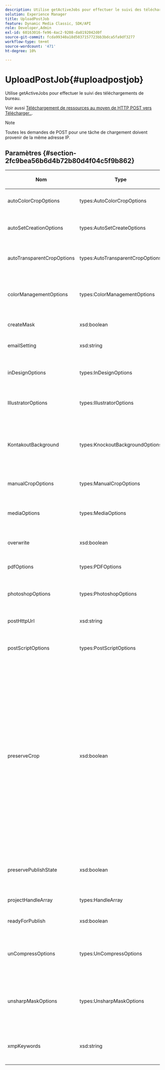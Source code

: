 ```yaml
---
description: Utilise getActiveJobs pour effectuer le suivi des téléchargements de bureau.
solution: Experience Manager
title: UploadPostJob
feature: Dynamic Media Classic, SDK/API
role: Developer,Admin
exl-id: 60163016-fe96-4ac2-9208-da8192042d0f
source-git-commit: fcda99340a18d5037157723bb3bdca5fa9df3277
workflow-type: tm+mt
source-wordcount: '471'
ht-degree: 10%

---
```


# UploadPostJob{#uploadpostjob}

Utilise getActiveJobs pour effectuer le suivi des téléchargements de bureau.

Voir aussi [Téléchargement de ressources au moyen de HTTP POST vers Télécharger..](../../c-http-post.md#concept-457855c0cdc943339ca1f1bed356991d).

>[!NOTE]
>
>Toutes les demandes de POST pour une tâche de chargement doivent provenir de la même adresse IP.

## Paramètres {#section-2fc9bea56b6d4b72b80d4f04c5f9b862}

<table id="table_04100BB8ABD84EF68B0A7CE3AD946414"> 
 <thead> 
  <tr> 
   <th colname="col1" class="entry"> <p>Nom </p> </th> 
   <th colname="col2" class="entry"> <p>Type </p> </th> 
   <th colname="col3" class="entry"> <p>Obligatoire? </p> </th> 
   <th colname="col4" class="entry"> <p>Description </p> </th> 
  </tr> 
 </thead>
 <tbody> 
  <tr> 
   <td colname="col1"> <span class="codeph"> <span class="varname"> autoColorCropOptions</span> </span> </td> 
   <td colname="col2"> <span class="codeph"> types:AutoColorCropOptions</span> </td> 
   <td colname="col3"> <p>Non </p> </td> 
   <td colname="col4"> <p>Options de recadrage automatique des images en fonction de la couleur. </p> </td> 
  </tr> 
  <tr> 
   <td colname="col1"> <span class="codeph"> <span class="varname"> autoSetCreationOptions</span> </span> </td> 
   <td colname="col2"> <span class="codeph"> types:AutoSetCreateOptions</span> </td> 
   <td colname="col3"> <p>Non </p> </td> 
   <td colname="col4"> <p>Tableau de scripts de génération automatique de visionneuses à appliquer aux fichiers chargés. </p> </td> 
  </tr> 
  <tr> 
   <td colname="col1"> <span class="codeph"> <span class="varname"> autoTransparentCropOptions</span> </span> </td> 
   <td colname="col2"> <span class="codeph"> types:AutoTransparentCropOptions</span> </td> 
   <td colname="col3"> <p>Non </p> </td> 
   <td colname="col4"> <p>Supprime l’espace blanc des bords des images, en fonction de la transparence. </p> </td> 
  </tr> 
  <tr> 
   <td colname="col1"> <span class="codeph"> <span class="varname"> colorManagementOptions</span> </span> </td> 
   <td colname="col2"> <span class="codeph"> types:ColorManagementOptions</span> </td> 
   <td colname="col3"> <p>Non </p> </td> 
   <td colname="col4"> <p>Options que vous pouvez spécifier lors d’un téléchargement. La visionneuse affecte la manière dont la couleur est gérée pour le chargement. </p> </td> 
  </tr> 
  <tr> 
   <td colname="col1"> <span class="codeph"> <span class="varname"> createMask</span> </span> </td> 
   <td colname="col2"> <span class="codeph"> xsd:boolean</span> </td> 
   <td colname="col3"> <p><b>Oui</b> </p> </td> 
   <td colname="col4"> <p>Créer ou non un masque. </p> </td> 
  </tr> 
  <tr> 
   <td colname="col1"> <span class="codeph"> <span class="varname"> emailSetting</span> </span> </td> 
   <td colname="col2"> <span class="codeph"> xsd:string</span> </td> 
   <td colname="col3"> <p><b>Oui</b> </p> </td> 
   <td colname="col4"> <p>Choix des paramètres de courrier électronique. </p> </td> 
  </tr> 
  <tr> 
   <td colname="col1"> <span class="codeph"> <span class="varname"> inDesignOptions</span> </span> </td> 
   <td colname="col2"> <span class="codeph"> types:InDesignOptions</span> </td> 
   <td colname="col3"> <p>Non </p> </td> 
   <td colname="col4"> <p>Options de téléchargement des fichiers d’InDesign vers le serveur d’images. </p> </td> 
  </tr> 
  <tr> 
   <td colname="col1"> <span class="codeph"> <span class="varname"> IllustratorOptions</span> </span> </td> 
   <td colname="col2"> <span class="codeph"> types:IllustratorOptions</span> </td> 
   <td colname="col3"> <p>Non </p> </td> 
   <td colname="col4"> <p>Options de téléchargement des fichiers Illustrator vers le serveur d’images. </p> </td> 
  </tr> 
  <tr> 
   <td colname="col1"> <span class="codeph"> <span class="varname"> KontakoutBackground</span> </span> </td> 
   <td colname="col2"> <span class="codeph"> types:KnockoutBackgroundOptions</span> </td> 
   <td colname="col3"> <p>Non </p> </td> 
   <td colname="col4"> <p>Masquez l’arrière-plan des images sélectionnées. Vous pouvez ainsi les superposer dans d’autres calques avec une transparence en dehors de l’objet. Facultatif. </p> <p>Voir<a href="../../types/c-data-types/r-knockout-background-options.md#reference-9196371848964d91842b337640791c9c" format="dita" scope="local"> KnockoutBackgroundOptions</a>. </p> </td> 
  </tr> 
  <tr> 
   <td colname="col1"> <span class="codeph"> <span class="varname"> manualCropOptions</span> </span> </td> 
   <td colname="col2"> <span class="codeph"> types:ManualCropOptions</span> </td> 
   <td colname="col3"> <p>Non </p> </td> 
   <td colname="col4"> <p>Options de recadrage manuel des images. </p> </td> 
  </tr> 
  <tr> 
   <td colname="col1"> <span class="codeph"> <span class="varname"> mediaOptions</span> </span> </td> 
   <td colname="col2"> <span class="codeph"> types:MediaOptions</span> </td> 
   <td colname="col3"> <p>Non </p> </td> 
   <td colname="col4"> <p>Options permettant de définir une miniature à partir de la vidéo. </p> <p>Voir <a href="../../types/c-data-types/r-media-options.md#reference-18618fc6803a4b6e994bbb48eba93b5b" format="dita" scope="local"> MediaOptions</a>. </p> </td> 
  </tr> 
  <tr> 
   <td colname="col1"> <span class="codeph"> <span class="varname"> overwrite</span> </span> </td> 
   <td colname="col2"> <span class="codeph"> xsd:boolean</span> </td> 
   <td colname="col3"> <p>Oui</p> </td> 
   <td colname="col4"> <p>Détermine s’il faut remplacer les fichiers lors du téléchargement. </p> </td> 
  </tr> 
  <tr> 
   <td colname="col1"> <span class="codeph"> <span class="varname"> pdfOptions</span> </span> </td> 
   <td colname="col2"> <span class="codeph"> types:PDFOptions</span> </td> 
   <td colname="col3"> <p>Non</p> </td> 
   <td colname="col4"> <p>Options de téléchargement de fichiers PDF vers le serveur d’images. </p> </td> 
  </tr> 
  <tr> 
   <td colname="col1"> <span class="codeph"> <span class="varname"> photoshopOptions</span> </span> </td> 
   <td colname="col2"> <span class="codeph"> types:PhotoshopOptions</span> </td> 
   <td colname="col3"> <p>Non </p> </td> 
   <td colname="col4"> <p>Options de téléchargement des fichiers Photoshop vers le serveur d’images. </p> </td> 
  </tr> 
  <tr> 
   <td colname="col1"> <span class="codeph"> <span class="varname"> postHttpUrl</span> </span> </td> 
   <td colname="col2"> <span class="codeph"> xsd:string</span> </td> 
   <td colname="col3"> <p>Non </p> </td> 
   <td colname="col4"> <p>URL vers laquelle les fichiers sont chargés. </p> </td> 
  </tr> 
  <tr> 
   <td colname="col1"> <span class="codeph"> <span class="varname"> postScriptOptions</span> </span> </td> 
   <td colname="col2"> <span class="codeph"> types:PostScriptOptions</span> </td> 
   <td colname="col3"> <p>Non </p> </td> 
   <td colname="col4"> <p>Options de téléchargement de fichiers PostScript vers le serveur d’images. </p> </td> 
  </tr> 
  <tr> 
   <td colname="col1"> <span class="codeph"> <span class="varname"> preserveCrop</span> </span> </td> 
   <td colname="col2"> <span class="codeph"> xsd:boolean</span> </td> 
   <td colname="col3"> <p>Non </p> </td> 
   <td colname="col4"> <p>Contrôle la conservation de toute définition de recadrage existante. Vrai par défaut.</p> <p>Si vous fournissez le paramètre manualCropOptions et les valeurs correspondantes, les nouvelles valeurs (à l’exception de 0,0,0,0) sont appliquées à la ressource, quelle que soit la valeur preserveCrop .</p><p>Si vous ne fournissez pas <i>le paramètre manualCropOptions , la valeur de preserveCrop est conservée. </i> Et, en cas de valeur true, les valeurs preserveCrop existantes sont conservées ; en cas de valeur false, les valeurs preserveCrop sont supprimées.</p><p>Par exemple :</p><p><p>&lt;preservecrop&gt;false&lt;/preservecrop&gt;<br />&lt;manualcropoptions&gt;<br />    &lt;left&gt;190&lt;/left&gt;<br />    &lt;right&gt;310&lt;/right&gt;<br />    &lt;top&gt;160&lt;/top&gt;<br />    &lt;bottom&gt;120&lt;/bottom&gt;<br />&lt;/manualcropoptions&gt;</p></td> 
  </tr> 
  <tr> 
   <td colname="col1"> <span class="codeph"> <span class="varname"> preservePublishState</span> </span> </td> 
   <td colname="col2"> <span class="codeph"> xsd:boolean</span> </td> 
   <td colname="col3"> <p><b>Oui</b> </p> </td> 
   <td colname="col4"> <p>Contrôle si l’état de publication d’une ressource existante est conservé lors du remplacement. Si elle n’est pas définie, le paramètre par défaut de l’entreprise est utilisé. </p> </td> 
  </tr> 
  <tr> 
   <td colname="col1"> <span class="codeph"> <span class="varname"> projectHandleArray</span> </span> </td> 
   <td colname="col2"> <span class="codeph"> types:HandleArray</span> </td> 
   <td colname="col3"> <p>Non </p> </td> 
   <td colname="col4"> <p>Tableau des gestionnaires de projet. </p> </td> 
  </tr> 
  <tr> 
   <td colname="col1"> <span class="codeph"> <span class="varname"> readyForPublish</span> </span> </td> 
   <td colname="col2"> <span class="codeph"> xsd:boolean</span> </td> 
   <td colname="col3"> <p><b>Oui</b> </p> </td> 
   <td colname="col4"> <p>Si les fichiers sont marqués comme prêts pour la publication. </p> </td> 
  </tr> 
  <tr> 
   <td colname="col1"> <span class="codeph"> <span class="varname"> unCompressOptions</span> </span> </td> 
   <td colname="col2"> <span class="codeph"> types:UnCompressOptions</span> </td> 
   <td colname="col3"> <p>Non </p> </td> 
   <td colname="col4"> <p>Extrayez et traitez le contenu des fichiers TAR/ZIP chargés avec ces paramètres facultatifs. </p> <p>Voir <a href="../../types/c-data-types/r-uncompress-options.md#reference-510ec7028b1540bc9b58745f242d49d5" format="dita" scope="local"> UnCompressOptions</a>. </p> </td> 
  </tr> 
  <tr> 
   <td colname="col1"> <span class="codeph"> <span class="varname"> unsharpMaskOptions</span> </span> </td> 
   <td colname="col2"> <span class="codeph"> types:UnsharpMaskOptions</span> </td> 
   <td colname="col3"> <p>Non </p> </td> 
   <td colname="col4"> <p>Options permettant de contrôler les paramètres de masquage flou lors de la création d’un fichier TIF pyramid optimisé. Utilisez ces paramètres pour améliorer la netteté de l’image. </p> <p>Voir <a href="../../types/c-data-types/r-unsharp-mask-options.md#reference-b9a96244d7ee4424bc4ac3c23be3be3d" format="dita" scope="local"> UnsharpMaskOptions</a>. </p> </td> 
  </tr> 
  <tr> 
   <td colname="col1"><span class="codeph"><span class="varname"> xmpKeywords</span></span> </td> 
   <td colname="col2"><span class="codeph"> xsd:string</span> </td> 
   <td colname="col3"> <p>Non </p> </td> 
   <td colname="col4"> <p>Une option de métadonnées supplémentaire pour tout ce qui se trouve dans la tâche de téléchargement. </p> </td> 
  </tr> 
 </tbody> 
</table>
